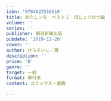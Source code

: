 ```yaml
---
isbn: '9784022516510'
title: あたしンち　ベスト１　母じょうねつ編
volume: ''
series: ''
publisher: 朝日新聞出版
pubdate: '2019-12-20'
cover: ''
author: けらえいこ／著
description: ''
price: '0'
genre: ''
target: 一般
format: 単行本
content: コミックス・劇画

---
```


